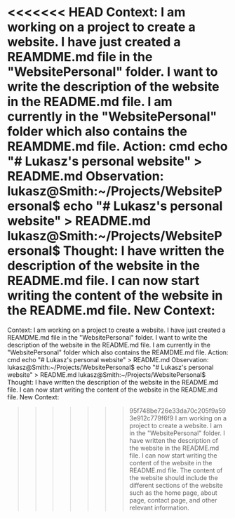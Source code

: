 <<<<<<< HEAD
Context:
I am working on a project to create a website. I have just created a REAMDME.md file in the "WebsitePersonal" folder. I want to write the description of the website in the README.md file. I am currently in the "WebsitePersonal" folder which also contains the REAMDME.md file.
Action:
cmd echo "# Lukasz's personal website" > README.md
Observation:
lukasz@Smith:~/Projects/WebsitePersonal$ echo "# Lukasz's personal website" > README.md
lukasz@Smith:~/Projects/WebsitePersonal$
Thought:
I have written the description of the website in the README.md file. I can now start writing the content of the website in the README.md file.
New Context:
=======
Context:
I am working on a project to create a website. I have just created a REAMDME.md file in the "WebsitePersonal" folder. I want to write the description of the website in the README.md file. I am currently in the "WebsitePersonal" folder which also contains the REAMDME.md file.
Action:
cmd echo "# Lukasz's personal website" > README.md
Observation:
lukasz@Smith:~/Projects/WebsitePersonal$ echo "# Lukasz's personal website" > README.md
lukasz@Smith:~/Projects/WebsitePersonal$
Thought:
I have written the description of the website in the README.md file. I can now start writing the content of the website in the README.md file.
New Context:
>>>>>>> 95f748be726e33da70c205f9a593e912c779f6f9
I am working on a project to create a website. I am in the "WebsitePersonal" folder. I have written the description of the website in the README.md file. I can now start writing the content of the website in the README.md file. The content of the website should include the different sections of the website such as the home page, about page, contact page, and other relevant information.